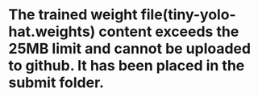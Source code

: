 # The trained weight file(tiny-yolo-hat.weights) content exceeds the 25MB limit and cannot be uploaded to github. It has been placed in the submit folder.
